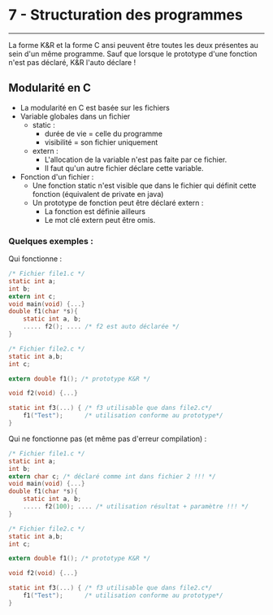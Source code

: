 # 7 - Structuration des programmes
---

La forme K&R et la forme C ansi peuvent être toutes les deux présentes au sein d'un même programme.
Sauf que lorsque le prototype d'une fonction n'est pas déclaré, K&R l'auto déclare !

## Modularité en C
- La modularité en C est basée sur les fichiers
- Variable globales dans un fichier
	- static : 
		- durée de vie = celle du programme
		- visibilité = son fichier uniquement
	- extern :
		- L'allocation de la variable n'est pas faite par ce fichier.
		- Il faut qu'un autre fichier déclare cette variable.
- Fonction d'un fichier :
	- Une fonction static n'est visible que dans le fichier qui définit cette fonction (équivalent de private en java)
	- Un prototype de fonction peut être déclaré extern :
		- La fonction est définie ailleurs
		- Le mot clé extern peut être omis.

### Quelques exemples :

Qui fonctionne :
```C
/* Fichier file1.c */
static int a;
int b;
extern int c;
void main(void) {...}
double f1(char *s){
	static int a, b;
	..... f2(); .... /* f2 est auto déclarée */
}

/* Fichier file2.c */
static int a,b;
int c;

extern double f1(); /* prototype K&R */

void f2(void) {...}

static int f3(...) { /* f3 utilisable que dans file2.c*/
	f1("Test");      /* utilisation conforme au prototype*/
}
```

Qui ne fonctionne pas (et même pas d'erreur compilation) :

```C
/* Fichier file1.c */
static int a;
int b;
extern char c; /* déclaré comme int dans fichier 2 !!! */
void main(void) {...}
double f1(char *s){
	static int a, b;
	..... f2(100); .... /* utilisation résultat + paramètre !!! */
}

/* Fichier file2.c */
static int a,b;
int c;

extern double f1(); /* prototype K&R */

void f2(void) {...}

static int f3(...) { /* f3 utilisable que dans file2.c*/
	f1("Test");      /* utilisation conforme au prototype*/
}
```